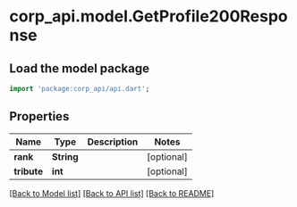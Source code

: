 # corp_api.model.GetProfile200Response

## Load the model package
```dart
import 'package:corp_api/api.dart';
```

## Properties
Name | Type | Description | Notes
------------ | ------------- | ------------- | -------------
**rank** | **String** |  | [optional] 
**tribute** | **int** |  | [optional] 

[[Back to Model list]](../README.md#documentation-for-models) [[Back to API list]](../README.md#documentation-for-api-endpoints) [[Back to README]](../README.md)


